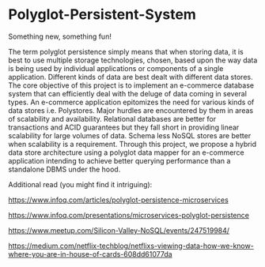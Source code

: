 # Polyglot-Persistent-System

Something new, something fun!

The term polyglot persistence simply means that when storing data, it is best to use multiple
storage technologies, chosen, based upon the way data is being used by individual applications or
components of a single application. Different kinds of data are best dealt with different data
stores. The core objective of this project is to implement an e-commerce database system that can
efficiently deal with the deluge of data coming in several types. An e-commerce application
epitomizes the need for various kinds of data stores i.e. Polystores. Major hurdles are
encountered by them in areas of scalability and availability. Relational databases are better for
transactions and ACID guarantees but they fall short in providing linear scalability for large
volumes of data. Schema less NoSQL stores are better when scalability is a requirement.
Through this project, we propose a hybrid data store architecture using a polyglot data mapper
for an e-commerce application intending to achieve better querying performance than a
standalone DBMS under the hood.

Additional read (you might find it intriguing):

https://www.infoq.com/articles/polyglot-persistence-microservices

https://www.infoq.com/presentations/microservices-polyglot-persistence

https://www.meetup.com/Silicon-Valley-NoSQL/events/247519984/

https://medium.com/netflix-techblog/netflixs-viewing-data-how-we-know-where-you-are-in-house-of-cards-608dd61077da
